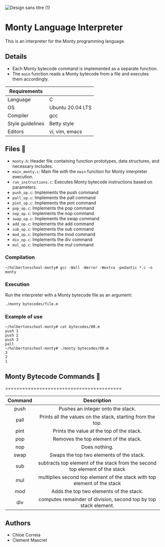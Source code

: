 ![Design sans titre (1)](https://github.com/chloe0524/holbertonschool-monty/assets/127857895/6af77bf9-2116-489a-826c-6c67aba9af9f)


# Monty Language Interpreter


This is an interpreter for the Monty programming language.

## Details

- Each Monty bytecode command is implemented as a separate function.
- The `main` function reads a Monty bytecode from a file and executes them accordingly.

| Requirements           |                    |
|------------------------|--------------------|
| Language               | C                  |
| OS                     | Ubuntu 20.04 LTS   |
| Compiler               | gcc                |
| Style guidelines       | Betty style        |
| Editors                | vi, vim, emacs     |


## Files :open_file_folder:

- `monty.h`: Header file containing function prototypes, data structures, and necessary includes.
- `main_monty.c`: Main file with the `main` function for Monty interpreter execution.
- `run_instructions.c`: Executes Monty bytecode instructions based on parameters.
- `push_op.c`: Implements the push command
- `pall_op.c`: Implements the pall command
- `pint_op.c`: Implements the pint command
- `pop_op.c`: Implements the pop command
- `nop_op.c`: Implements the nop command
- `swap_op.c`: Implements the swap command
- `add_op.c`: Implements the add command
- `sub_op.c`: Implements the sub command
- `mod_op.c`: Implements the mod command
- `div_op.c`: Implements the div command
- `mul_op.c`: Implements the mul command

### Compilation
````
~/holbertonschool-monty# gcc -Wall -Werror -Wextra -pedantic *.c -o monty
````
### Execution
Run the interpreter with a Monty bytecode file as an argument:
```bash
./monty bytecodes/file.m
```
### Example of use
````
~/holbertonschool-monty# cat bytecodes/00.m
push 1
push 2
push 3
pall
~/holbertonschool-monty# ./monty bytecodes/00.m
3
2
1
````

## Monty Bytecode Commands :snake:
=========================================

| Command | Description |
| :-----: | :---------: |
|  push   | Pushes an integer onto the stack. |
|  pall   | Prints all the values on the stack, starting from the top. |
|  pint   | Prints the value at the top of the stack. |
|  pop    | Removes the top element of the stack. |
|  nop    | Does nothing. |
|  swap   | Swaps the top two elements of the stack. |
|  sub    |  subtracts top element of the stack from the second top element of the stack |
|  mul   | multiplies second top element of the stack with top element of the stack |
|  mod    | Adds the top two elements of the stack. |
|  div    | computes remainder of division, second top by top stack element. |

## Authors
- Chloe Correia
- Clement Mascret 
